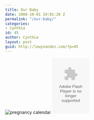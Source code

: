 ```yaml
---
title: Our Baby
date: 2008-10-01 19:01:20 Z
permalink: "/our-baby/"
categories:
- Cynthia
id: 45
author: Cynthia
layout: post
guid: http://lewynandez.com/?p=45
---
```


<img src="http://i0.wp.com/tickers.baby-gaga.com/p/dev153pp___.png?w=793" alt="pregnancy calendar" border="0" data-recalc-dims="1" />
  

  


<embed src="http://babystrology.com/tickers/baby-ticker-glass.swf?parent=Sky &#038; Cynth&#038;year=2009&#038;month=6&#038;day=3&#038;babycount=1" type="application/x-shockwave-flash" wmode="transparent" width="120" height="180">
</embed>